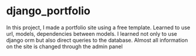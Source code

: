 # django_portfolio
In this project, I made a portfolio site using a free template. Learned to use url, models, dependencies between models. I learned not only to use django orm but also direct queries to the database. Almost all information on the site is changed through the admin panel
